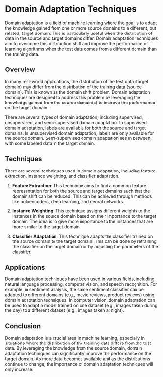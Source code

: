 # Domain Adaptation Techniques

Domain adaptation is a field of machine learning where the goal is to adapt the knowledge gained from one or more source domains to a different, but related, target domain. This is particularly useful when the distribution of data in the source and target domains differ. Domain adaptation techniques aim to overcome this distribution shift and improve the performance of learning algorithms when the test data comes from a different domain than the training data.

## Overview

In many real-world applications, the distribution of the test data (target domain) may differ from the distribution of the training data (source domain). This is known as the domain shift problem. Domain adaptation techniques are designed to address this problem by leveraging the knowledge gained from the source domain(s) to improve the performance on the target domain.

There are several types of domain adaptation, including supervised, unsupervised, and semi-supervised domain adaptation. In supervised domain adaptation, labels are available for both the source and target domains. In unsupervised domain adaptation, labels are only available for the source domain. Semi-supervised domain adaptation lies in between, with some labeled data in the target domain.

## Techniques

There are several techniques used in domain adaptation, including feature extraction, instance weighting, and classifier adaptation.

1. **Feature Extraction**: This technique aims to find a common feature representation for both the source and target domains such that the domain shift can be reduced. This can be achieved through methods like autoencoders, deep learning, and neural networks.

2. **Instance Weighting**: This technique assigns different weights to the instances in the source domain based on their importance to the target domain. The idea is to give more importance to the instances that are more similar to the target domain.

3. **Classifier Adaptation**: This technique adapts the classifier trained on the source domain to the target domain. This can be done by retraining the classifier on the target domain or by adjusting the parameters of the classifier.

## Applications

Domain adaptation techniques have been used in various fields, including natural language processing, computer vision, and speech recognition. For example, in sentiment analysis, the same sentiment classifier can be adapted to different domains (e.g., movie reviews, product reviews) using domain adaptation techniques. In computer vision, domain adaptation can be used to adapt a model trained on one dataset (e.g., images taken during the day) to a different dataset (e.g., images taken at night).

## Conclusion

Domain adaptation is a crucial area in machine learning, especially in situations where the distribution of the training data differs from the test data. By leveraging the knowledge from the source domain, domain adaptation techniques can significantly improve the performance on the target domain. As more data becomes available and as the distributions continue to change, the importance of domain adaptation techniques will only increase.
